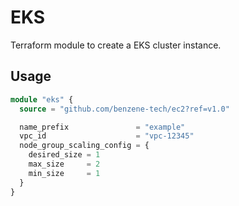 # EKS

Terraform module to create a EKS cluster instance.

## Usage

```terraform
module "eks" {
  source = "github.com/benzene-tech/ec2?ref=v1.0"

  name_prefix               = "example"
  vpc_id                    = "vpc-12345"
  node_group_scaling_config = {
    desired_size = 1
    max_size     = 2
    min_size     = 1
  }
}
```
